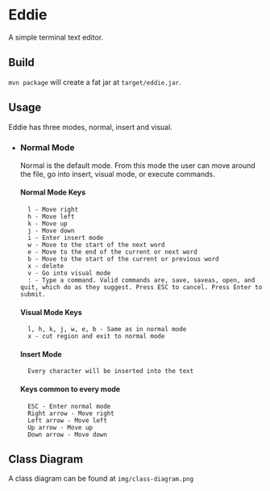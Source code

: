# Eddie
A simple terminal text editor.

## Build
`mvn package` will create a fat jar at `target/eddie.jar`.

## Usage
Eddie has three modes, normal, insert and visual.
* ### Normal Mode
    Normal is the default mode. From this mode the user can move around the file,
    go into insert, visual mode, or execute commands.

    #### Normal Mode Keys
        l - Move right
        h - Move left
        k - Move up
        j - Move down
        i - Enter insert mode
        w - Move to the start of the next word
        e - Move to the end of the current or next word
        b - Move to the start of the current or previous word
        x - delete
        v - Go into visual mode
        : - Type a command. Valid commands are, save, saveas, open, and quit, which do as they suggest. Press ESC to cancel. Press Enter to submit.
    #### Visual Mode Keys
        l, h, k, j, w, e, b - Same as in normal mode
        x - cut region and exit to normal mode
    #### Insert Mode
        Every character will be inserted into the text
    #### Keys common to every mode
        ESC - Enter normal mode
        Right arrow - Move right
        Left arrow - Move left
        Up arrow - Move up
        Down arrow - Move down

## Class Diagram
A class diagram can be found at `img/class-diagram.png`
